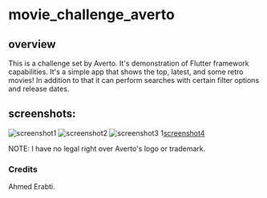 # movie_challenge_averto

## overview
This is a challenge set by Averto. It's demonstration of Flutter framework capabilities.
It's a simple app that shows the top, latest, and some retro movies! In addition to that it can perform searches with certain
filter options and release dates.

## screenshots:
![screenshot1](https://i.postimg.cc/2yPg9xz3/Screenshot-20190118-182714-2.png)
![screenshot2](https://i.postimg.cc/7YKKL9vz/Screenshot-20190118-182905-2.png)
![screenshot3](https://i.postimg.cc/RZ3LZzLr/Screenshot-20190118-182924-2.png)
1[screenshot4](https://i.postimg.cc/mkX7Tdc2/Screenshot-20190118-182948-2.png)

NOTE: I have no legal right over Averto's logo or trademark.

### Credits
Ahmed Erabti.
